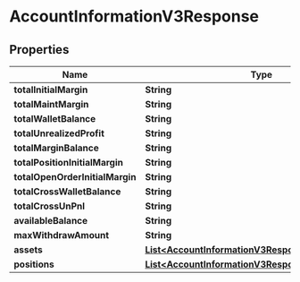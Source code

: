 

# AccountInformationV3Response


## Properties

| Name | Type | Description | Notes |
|------------ | ------------- | ------------- | -------------|
|**totalInitialMargin** | **String** |  |  [optional] |
|**totalMaintMargin** | **String** |  |  [optional] |
|**totalWalletBalance** | **String** |  |  [optional] |
|**totalUnrealizedProfit** | **String** |  |  [optional] |
|**totalMarginBalance** | **String** |  |  [optional] |
|**totalPositionInitialMargin** | **String** |  |  [optional] |
|**totalOpenOrderInitialMargin** | **String** |  |  [optional] |
|**totalCrossWalletBalance** | **String** |  |  [optional] |
|**totalCrossUnPnl** | **String** |  |  [optional] |
|**availableBalance** | **String** |  |  [optional] |
|**maxWithdrawAmount** | **String** |  |  [optional] |
|**assets** | [**List&lt;AccountInformationV3ResponseAssetsInner&gt;**](AccountInformationV3ResponseAssetsInner.md) |  |  [optional] |
|**positions** | [**List&lt;AccountInformationV3ResponsePositionsInner&gt;**](AccountInformationV3ResponsePositionsInner.md) |  |  [optional] |



